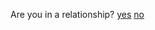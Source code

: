 Are you in a relationship?
[yes](https://chengqian505.github.io/loveStages/q2)
[no](https://chengqian505.github.io/loveStages/q1)